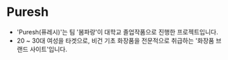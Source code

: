 # Puresh
- 'Puresh(퓨레시)'는 팀 '봄파랑'이 대학교 졸업작품으로 진행한 프로젝트입니다.
- 20 ~ 30대 여성을 타겟으로, 비건 기초 화장품을 전문적으로 취급하는 '화장품 브랜드 사이트'입니다.
